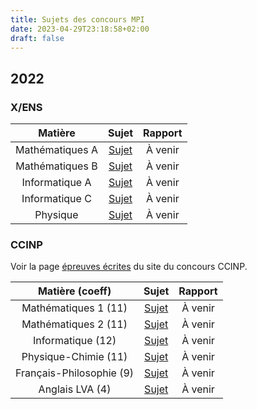 ```yaml
---
title: Sujets des concours MPI
date: 2023-04-29T23:18:58+02:00
draft: false
---
```


## 2022

### X/ENS

| Matière | Sujet | Rapport |
|:-------:|:-----:|:-------:|
| Mathématiques A | [Sujet](/documents/sujets/2022/X_MATHS_A.pdf) | À venir |
| Mathématiques B | [Sujet](/documents/sujets/2022/X_MATHS_B.pdf) | À venir |
| Informatique A | [Sujet](/documents/sujets/2022/X_INFO_A.pdf) | À venir |
| Informatique C | [Sujet](/documents/sujets/2022/X_INFO_C.pdf) | À venir |
| Physique | [Sujet](/documents/sujets/2022/X_PHYSIQUE.pdf) | À venir |

### CCINP

Voir la page [épreuves écrites](https://www.concours-commun-inp.fr/fr/epreuves/les-epreuves-ecrites.html) du site du concours CCINP.

| Matière (coeff) | Sujet | Rapport |
|:---------------:|:-----:|:-------:|
| Mathématiques 1 (11) | [Sujet](/documents/sujets/2022/CCINP_MATHS_1.pdf) | À venir |
| Mathématiques 2 (11) | [Sujet](/documents/sujets/2022/CCINP_MATHS_2.pdf) | À venir |
| Informatique (12) | [Sujet](/documents/sujets/2022/CCINP_INFO1.pdf) | À venir |
| Physique-Chimie (11) | [Sujet](/documents/sujets/2022/CCINP_PHYSCHIMIE.pdf) | À venir |
| Français-Philosophie (9) | [Sujet](/documents/sujets/2022/CCINP_FRPHILO.pdf) | À venir |
| Anglais LVA (4) | [Sujet](/documents/sujets/2022/CCINP_ANGLAIS_LVA.pdf) | À venir |
